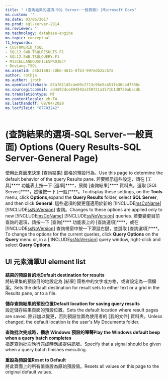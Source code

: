 ```yaml
---
title: " (查詢結果的選項-SQL Server-一般頁面) |Microsoft Docs"
ms.custom: ''
ms.date: 03/06/2017
ms.prod: sql-server-2014
ms.reviewer: ''
ms.technology: database-engine
ms.topic: conceptual
f1_keywords:
- CUSTOMERID_TSQL
- SQL12.SWB.TSQLRESULTS.F1
- SQL12.SWB.TSQLQUERY.F1
- MISCELLANEOUSFILESPROJECT
- DevLang-TSQL
ms.assetid: d3b31e81-c0b6-4615-8fb3-997edb2acb7a
author: rothja
ms.author: jroth
ms.openlocfilehash: 87af61145c4e09c2713c96e5a451fe30c4d7300c
ms.sourcegitcommit: ad4d92dce894592a259721a1571b1d8736abacdb
ms.translationtype: MT
ms.contentlocale: zh-TW
ms.lasthandoff: 08/04/2020
ms.locfileid: "87703242"
---
```

# <a name="options-query-results-sql-server-general-page"></a><span data-ttu-id="af6d2-102"> (查詢結果的選項-SQL Server-一般頁面) </span><span class="sxs-lookup"><span data-stu-id="af6d2-102">Options (Query Results-SQL Server-General Page)</span></span>
  <span data-ttu-id="af6d2-103">使用此頁面來決定 [查詢結果] 窗格的預設行為。</span><span class="sxs-lookup"><span data-stu-id="af6d2-103">Use this page to determine the default behavior of the query Results pane.</span></span> <span data-ttu-id="af6d2-104">若要顯示這些設定，請在 [工具]\*\*\*\* 功能表上按一下 [選項]\*\*\*\*，展開 [查詢結果]\*\*\*\* 資料夾，選取 [SQL Server]\*\*\*\*，然後按一下 [一般]\*\*\*\*。</span><span class="sxs-lookup"><span data-stu-id="af6d2-104">To display these settings, on the **Tools** menu, click **Options**,expand the **Query Results** folder, select **SQL Server**, and then click **General**.</span></span> <span data-ttu-id="af6d2-105">這些選項的變更僅適用於新的 [!INCLUDE[msCoName](../includes/msconame-md.md)] [!INCLUDE[ssNoVersion](../includes/ssnoversion-md.md)] 查詢。</span><span class="sxs-lookup"><span data-stu-id="af6d2-105">Changes to these options are applied only to new [!INCLUDE[msCoName](../includes/msconame-md.md)] [!INCLUDE[ssNoVersion](../includes/ssnoversion-md.md)] queries.</span></span> <span data-ttu-id="af6d2-106">若要變更目前查詢的選項，請按一下 [查詢]\*\*\*\* 功能表上的 [查詢選項]\*\*\*\*，或在 [!INCLUDE[ssNoVersion](../includes/ssnoversion-md.md)] 查詢視窗中按一下滑鼠右鍵，並選取 [查詢選項]\*\*\*\*。</span><span class="sxs-lookup"><span data-stu-id="af6d2-106">To change the options for the current queries, click **Query Options** on the **Query** menu or, in a [!INCLUDE[ssNoVersion](../includes/ssnoversion-md.md)] query window, right-click and select **Query Options**.</span></span>  
  
## <a name="ui-element-list"></a><span data-ttu-id="af6d2-107">UI 元素清單</span><span class="sxs-lookup"><span data-stu-id="af6d2-107">UI element list</span></span>  
 <span data-ttu-id="af6d2-108">**結果的預設目的地**</span><span class="sxs-lookup"><span data-stu-id="af6d2-108">**Default destination for results**</span></span>  
 <span data-ttu-id="af6d2-109">將結果集的預設目的地設定為 [結果] 窗格中的文字或方格，或者設定為一個檔案。</span><span class="sxs-lookup"><span data-stu-id="af6d2-109">Sets the default destination for result sets to either text or a grid in the Results pane, or to a file.</span></span>  
  
 <span data-ttu-id="af6d2-110">**儲存查詢結果的預設位置**</span><span class="sxs-lookup"><span data-stu-id="af6d2-110">**Default location for saving query results**</span></span>  
 <span data-ttu-id="af6d2-111">設定儲存結果頁面的預設位置。</span><span class="sxs-lookup"><span data-stu-id="af6d2-111">Sets the default location where result pages are saved.</span></span> <span data-ttu-id="af6d2-112">除非加以變更，否則預設位置為使用者的 [我的文件] 資料夾。</span><span class="sxs-lookup"><span data-stu-id="af6d2-112">Unless changed, the default location is the user's My Documents folder.</span></span>  
  
 <span data-ttu-id="af6d2-113">**查詢批次完成時，播放 Windows 預設的嗶聲**</span><span class="sxs-lookup"><span data-stu-id="af6d2-113">**Play the Windows default beep when a query batch completes**</span></span>  
 <span data-ttu-id="af6d2-114">指定查詢批次執行完成時應該提供訊號。</span><span class="sxs-lookup"><span data-stu-id="af6d2-114">Specify that a signal should be given when a query batch finishes executing.</span></span>  
  
 <span data-ttu-id="af6d2-115">**重設為預設值**</span><span class="sxs-lookup"><span data-stu-id="af6d2-115">**Reset to Default**</span></span>  
 <span data-ttu-id="af6d2-116">將此頁面上的所有值重設為原始預設值。</span><span class="sxs-lookup"><span data-stu-id="af6d2-116">Resets all values on this page to the original default values.</span></span>  
  
  
